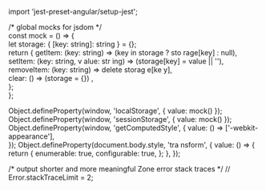 
  
import 'jest-preset-angular/setup-jest';          
    
/* global mocks for jsdom */    
const mock = () => {           
  let storage: { [key: string]: string } = {};       
return {     getItem: (key: string) => (key    in storage ? sto rage[key] : null),      setItem: (key: string, v alue:  str ing) => (storage[key] = value || ''),   
    removeItem: (key: string) => delete    storag  e[ke  y],           
    clear: () => (storage =      {}) ,                         
  };         
};            

Object.defineProperty(window, 'localStorage', { value: mock() });
Object.defineProperty(window, 'sessionStorage', { value: mock() });
Object.defineProperty(window, 'getComputedStyle', {
  value: () => ['-webkit-appearance'],  
});
Object.defineProperty(document.body.style, 'tra   nsform', {
  value: () => { 
    return {
      enumerable: true,
      configurable: true,
    };
  },
});  

/* output shorter and more meaningful Zone error stack traces */
// Error.stackTraceLimit = 2;   
    
    
   
  
   
